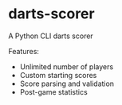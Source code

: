 # darts-scorer
A Python CLI darts scorer 

Features:
- Unlimited number of players
- Custom starting scores
- Score parsing and validation
- Post-game statistics